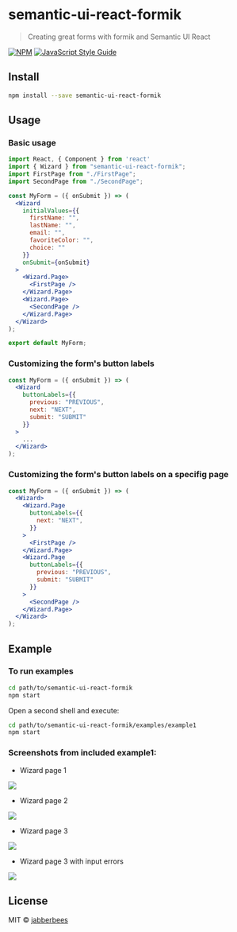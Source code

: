 # semantic-ui-react-formik

> Creating great forms with formik and Semantic UI React

[![NPM](https://img.shields.io/npm/v/semantic-ui-react-formik.svg)](https://www.npmjs.com/package/semantic-ui-react-formik) [![JavaScript Style Guide](https://img.shields.io/badge/code_style-standard-brightgreen.svg)](https://standardjs.com)

## Install

```bash
npm install --save semantic-ui-react-formik
```

## Usage

### Basic usage

```jsx
import React, { Component } from 'react'
import { Wizard } from "semantic-ui-react-formik";
import FirstPage from "./FirstPage";
import SecondPage from "./SecondPage";

const MyForm = ({ onSubmit }) => (
  <Wizard
    initialValues={{
      firstName: "",
      lastName: "",
      email: "",
      favoriteColor: "",
      choice: ""
    }}
    onSubmit={onSubmit}
  >
    <Wizard.Page>
      <FirstPage />
    </Wizard.Page>
    <Wizard.Page>
      <SecondPage />
    </Wizard.Page>
  </Wizard>
);

export default MyForm;
```

### Customizing the form's button labels

```jsx
const MyForm = ({ onSubmit }) => (
  <Wizard
    buttonLabels={{
      previous: "PREVIOUS",
      next: "NEXT",
      submit: "SUBMIT"
    }}
  >
    ...
  </Wizard>
);
```

### Customizing the form's button labels on a specifig page

```jsx
const MyForm = ({ onSubmit }) => (
  <Wizard>
    <Wizard.Page
      buttonLabels={{
        next: "NEXT",
      }}
    >
      <FirstPage />
    </Wizard.Page>
    <Wizard.Page
      buttonLabels={{
        previous: "PREVIOUS",
        submit: "SUBMIT"
      }}
    >
      <SecondPage />
    </Wizard.Page>
  </Wizard>
);
```

## Example

### To run examples

```bash
cd path/to/semantic-ui-react-formik
npm start
```

Open a second shell and execute:

```bash
cd path/to/semantic-ui-react-formik/examples/example1
npm start
```

### Screenshots from included example1:

  * Wizard page 1
  
<img src="https://raw.githubusercontent.com/jabberbees/semantic-ui-react-formik/master/doc/wizard-page1.png"/>

  * Wizard page 2
  
<img src="https://raw.githubusercontent.com/jabberbees/semantic-ui-react-formik/master/doc/wizard-page2.png"/>

  * Wizard page 3
  
<img src="https://raw.githubusercontent.com/jabberbees/semantic-ui-react-formik/master/doc/wizard-page3.png"/>

  * Wizard page 3 with input errors
  
<img src="https://raw.githubusercontent.com/jabberbees/semantic-ui-react-formik/master/doc/wizard-page3-errors.png"/>

## License

MIT © [jabberbees](https://github.com/jabberbees)
